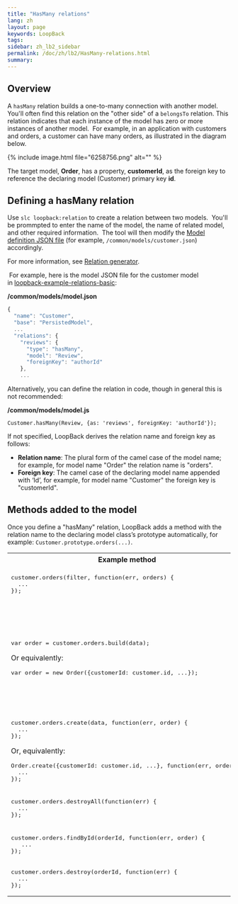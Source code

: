 ```yaml
---
title: "HasMany relations"
lang: zh
layout: page
keywords: LoopBack
tags:
sidebar: zh_lb2_sidebar
permalink: /doc/zh/lb2/HasMany-relations.html
summary:
---
```


## Overview

A `hasMany` relation builds a one-to-many connection with another model. You'll often find this relation on the "other side" of a `belongsTo` relation. This relation indicates that each instance of the model has zero or more instances of another model.  For example, in an application with customers and orders, a customer can have many orders, as illustrated in the diagram below.

{% include image.html file="6258756.png" alt="" %}

The target model, **Order**, has a property, **customerId**, as the foreign key to reference the declaring model (Customer) primary key **id**.

## Defining a hasMany relation

Use `slc loopback:relation` to create a relation between two models.  You'll be prommpted to enter the name of the model, the name of related model, and other required information.  The tool will then modify the [Model definition JSON file](https://docs.strongloop.com/display/zh/Model+definition+JSON+file) (for example, `/common/models/customer.json`) accordingly.

For more information, see [Relation generator](https://docs.strongloop.com/display/zh/Relation+generator).

 For example, here is the model JSON file for the customer model in [loopback-example-relations-basic](https://github.com/strongloop/loopback-example-relations-basic):

**/common/models/model.json**

```js
{
  "name": "Customer",
  "base": "PersistedModel",
  ...
  "relations": {
    "reviews": {
      "type": "hasMany",
      "model": "Review",
      "foreignKey": "authorId"
    },
    ...
```

Alternatively, you can define the relation in code, though in general this is not recommended:

**/common/models/model.js**

`Customer.hasMany(Review, {as: 'reviews', foreignKey: 'authorId'}); `

If not specified, LoopBack derives the relation name and foreign key as follows:

*   **Relation name**: The plural form of the camel case of the model name; for example, for model name "Order" the relation name is "orders".
*   **Foreign key**: The camel case of the declaring model name appended with ‘Id’, for example, for model name "Customer" the foreign key is "customerId".

## Methods added to the model

Once you define a "hasMany" relation, LoopBack adds a method with the relation name to the declaring model class’s prototype automatically, for example: `Customer.prototype.orders(...)`.

<table>
  <tbody>
    <tr>
      <th>Example method</th>
      <th>Description</th>
    </tr>
    <tr>
      <td><pre>customer.orders(filter, function(err, orders) {<br>  ...<br>});</pre></td>
      <td>Find orders for the customer by the filter</td>
    </tr>
    <tr>
      <td><pre>var order = customer.orders.build(data);</pre>
        <p>Or equivalently:</p><pre>var order = new Order({customerId: customer.id, ...});</pre></td>
      <td>Build a new order for the customer with the customerId to be set to the id of the customer. No persistence is involved.</td>
    </tr>
    <tr>
      <td><pre>customer.orders.create(data, function(err, order) {<br>  ...<br>});</pre>
        <p>Or, equivalently:</p><pre>Order.create({customerId: customer.id, ...}, function(err, order) {<br>  ...<br>});</pre></td>
      <td>Create a new order for the customer.</td>
    </tr>
    <tr>
      <td><pre>customer.orders.destroyAll(function(err) {<br>  ...<br>});</pre></td>
      <td>Remove all orders for the customer.</td>
    </tr>
    <tr>
      <td><pre>customer.orders.findById(orderId, function(err, order) {<br>   ...<br>});</pre></td>
      <td>Find an order by ID.</td>
    </tr>
    <tr>
      <td><pre>customer.orders.destroy(orderId, function(err) {<br>  ...<br>});</pre></td>
      <td>Delete an order by ID.</td>
    </tr>
  </tbody>
</table>
